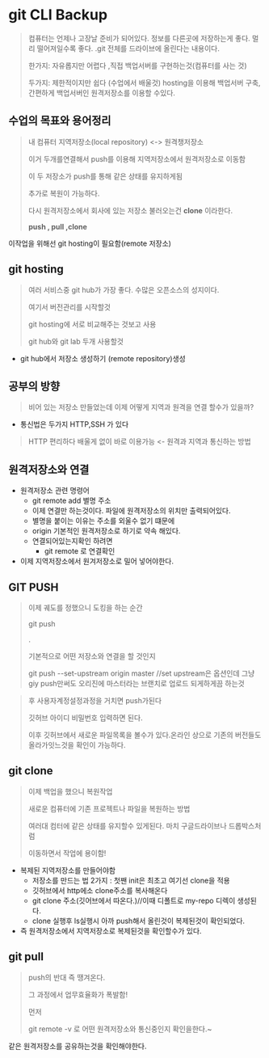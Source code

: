 # git CLI Backup

> 컴퓨터는 언제나 고장날 준비가 되어있다. 정보를 다른곳에 저장하는게 좋다. 멀리 떨어져일수록 좋다.  .git 전체를 드라이브에 올린다는 내용이다.
>
> 한가지: 자유롭지만 어렵다 ,직접 백업서버를 구현하는것(컴퓨터를 사는 것)
>
> 두가지: 제한적이지만 쉽다 (수업에서 배울것) hosting을 이용해 백업서버 구축, 간편하게 백업서버인 원격저장소를 이용할 수있다. 



## 수업의 목표와 용어정리

> 내 컴퓨터 지역저장소(local repository) <-> 원격챙저장소
>
> 이거 두개를연결해서 push를 이용해 지역저장소에서 원격저장소로 이동함
>
> 이 두 저장소가 push를 통해 같은 상태를 유지하게됨
>
> 추가로 복원이 가능하다.
>
> 다시 원격저장소에서 회사에 있는 저장소 불러오는건 **clone** 이라한다.
>
> **push , pull ,clone**



이작업을 위해선 git hosting이 필요함(remote 저장소)

## git hosting

> 여러 서비스중 git hub가 가장 좋다. 수많은 오픈소스의 성지이다.
>
> 여기서 버전관리를 시작할것
>
> git hosting에 서로 비교해주는 것보고 사용
>
> git hub와 git lab 두개 사용할것



* git hub에서 저장소 생성하기 (remote repository)생성



## 공부의 방향

>
>
>비어 있는 저장소 만들었는데 이제 어떻게 지역과 원격을 연결 할수가 있을까?

* 통신법은 두가지  HTTP,SSH 가 있다

> HTTP 편리하다 배울게 없이 바로 이용가능 <- 원격과 지역과 통신하는 방법



## 원격저장소와 연결

* 원격저장소 관련 명령어
  *  git remote add 별명 주소
    * 이제 연결만 하는것이다. 파일에 원격저장소의 위치만 출력되어있다.
    * 별명을 붙이는 이유는 주소를 외울수 없기 떄문에
    * origin 기본적인 원격저장소로 하기로 약속 해있다.
    * 연결되어있는지확인 하려면
      *  git remote 로 연결확인
* 이제 지역저장소에서 원겨저장소로 밀어 넣어야한다.

## GIT PUSH

> 이제 궤도를 정했으니 도킹을 하는 순간
>
> git push 
>
> .
>
> 기본적으로 어떤 저장소와 연결을 할 것인지
>
> git push --set-upstream origin master //set upstream은 옵션인데 그냥 giy push만써도 오리진에 마스터라는 브랜치로 업로드 되게하게끔 하는것

> 후 사용자계정설정과정을 거치면 push가된다
>
> 깃허브 아이디 비밀번호 입력하면 된다.
>
> 이후 깃허브에서 새로운 파일목록을 볼수가 있다.온라인 상으로 기존의 버전들도 올라가잇느것을 확인이 가능하다. 





## git clone

> 이제 백업을 했으니 복원작업
>
> 새로운 컴퓨터에 기존 프로젝트나  파일을 복원하는 방법
>
> 여러대 컴터에 같은 상태를 유지할수 있게된다. 마치 구글드라이브나 드롭박스처럼
>
> 이동하면서 작업에 용이함!

* 복제된 지역저장소를 만들어야함
  * 저장소를 만드는 법 2가지 : 첫짼 init은 최초고 여기선 clone을 적용
  * 깃허브에서 http에소 clone주소를 복사해온다
  * git clone 주소(깃어브에서 따온다.)//이때 디폴트로 my-repo 디렉이 생성된다.
  * clone 실행후 ls실행시 아까 push해서 올린것이 복제된것이 확인되었다.
* 즉 원격저장소에서 지역저장소로 복제된것을 확인할수가 있다.



## git pull

> push의 반대 즉 땡겨온다.
>
> 그 과정에서 업무효율화가 폭발함!
>
> 먼저 
>
> git remote -v 로 어떤 원격저장소와 통신중인지 확인을한다.~

같은 원격저장소를 공유하는것을 확인해야한다.

